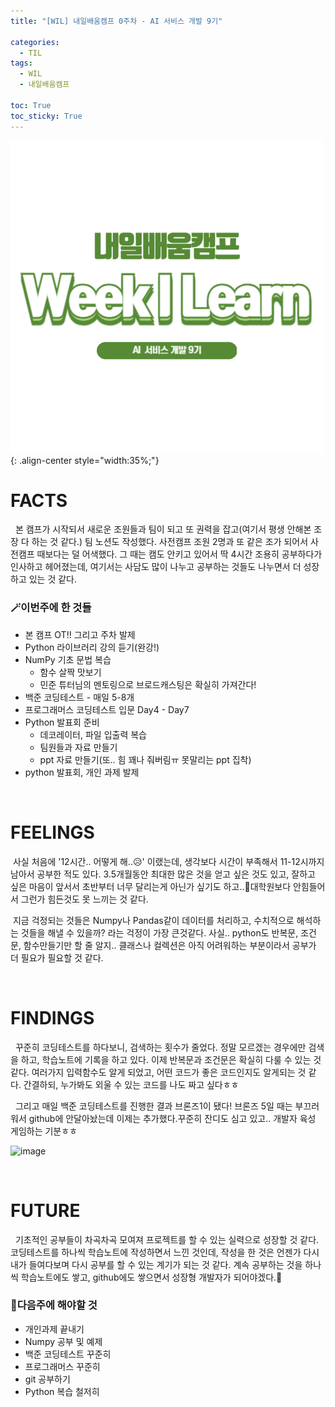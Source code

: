 ```yaml
---
title: "[WIL] 내일배움캠프 0주차 - AI 서비스 개발 9기"

categories:
  - TIL
tags:
  - WIL
  - 내일배움캠프

toc: True
toc_sticky: True
---
```


![TIL](/assets/images/WIL.png){: .align-center style="width:35%;"}

# FACTS

&nbsp; 본 캠프가 시작되서 새로운 조원들과 팀이 되고 또 권력을 잡고(여기서 평생 안해본 조장 다 하는 것 같다.) 팀 노션도 작성했다. 사전캠프 조원 2명과 또 같은 조가 되어서 사전캠프 때보다는 덜 어색했다. 그 때는 캠도 안키고 있어서 딱 4시간 조용히 공부하다가 인사하고 헤어졌는데, 여기서는 사담도 많이 나누고 공부하는 것들도 나누면서 더 성장하고 있는 것 같다.

<h3>🪄이번주에 한 것들</h3>

- 본 캠프 OT!! 그리고 주차 발제
- Python 라이브러리 강의 듣기(완강!)
- NumPy 기초 문법 복습
  - 함수 살짝 맛보기
  - 민준 튜터님의 멘토링으로 브로드캐스팅은 확실히 가져간다!
- 백준 코딩테스트 - 매일 5-8개
- 프로그래머스 코딩테스트 입문 Day4 - Day7
- Python 발표회 준비
  - 데코레이터, 파일 입출력 복습
  - 팀원들과 자료 만들기
  - ppt 자료 만들기(또.. 힘 꽤나 줘버림ㅠ 못말리는 ppt 집착)
- python 발표회, 개인 과제 발제

<br>

# FEELINGS

&nbsp;사실 처음에 '12시간.. 어떻게 해..😥' 이랬는데, 생각보다 시간이 부족해서 11-12시까지 남아서 공부한 적도 있다. 3.5개월동안 최대한 많은 것을 얻고 싶은 것도 있고, 잘하고 싶은 마음이 앞서서 초반부터 너무 달리는게 아닌가 싶기도 하고..🤔대학원보다 안힘들어서 그런가 힘든것도 못 느끼는 것 같다.

&nbsp;지금 걱정되는 것들은 Numpy나 Pandas같이 데이터를 처리하고, 수치적으로 해석하는 것들을 해낼 수 있을까? 라는 걱정이 가장 큰것같다. 사실.. python도 반복문, 조건문, 함수만들기만 할 줄 알지.. 클래스나 컬렉션은 아직 어려워하는 부분이라서 공부가 더 필요가 필요할 것 같다.

<br>

# FINDINGS

&nbsp; 꾸준히 코딩테스트를 하다보니, 검색하는 횟수가 줄었다. 정말 모르겠는 경우에만 검색을 하고, 학습노트에 기록을 하고 있다. 이제 반복문과 조건문은 확실히 다룰 수 있는 것 같다. 여러가지 입력함수도 알게 되었고, 어떤 코드가 좋은 코드인지도 알게되는 것 같다. 간결하되, 누가봐도 외울 수 있는 코드를 나도 짜고 싶다ㅎㅎ

&nbsp; 그리고 매일 백준 코딩테스트를 진행한 결과 브론즈1이 됐다! 브론즈 5일 때는 부끄러워서 github에 안달아놨는데 이제는 추가했다.꾸준히 잔디도 심고 있고.. 개발자 육성 게임하는 기분ㅎㅎ

![image](https://i.imgur.com/8hr75Xo.png)

<br>

# FUTURE

&nbsp; 기초적인 공부들이 차곡차곡 모여져 프로젝트를 할 수 있는 실력으로 성장할 것 같다. 코딩테스트를 하나씩 학습노트에 작성하면서 느낀 것인데, 작성을 한 것은 언젠가 다시 내가 들여다보며 다시 공부를 할 수 있는 계기가 되는 것 같다. 계속 공부하는 것을 하나씩 학습노트에도 쌓고, github에도 쌓으면서 성장형 개발자가 되어야겠다.💪

<h3>📝다음주에 해야할 것</h3>

- 개인과제 끝내기
- Numpy 공부 및 예제
- 백준 코딩테스트 꾸준히
- 프로그래머스 꾸준히
- git 공부하기
- Python 복습 철저히
